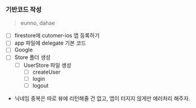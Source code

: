 ### 기반코드 작성

> eunno, dahae

- [ ]  firestore에 cutomer-ios 앱 등록하기
- [ ]  app 파일에 delegate 기본 코드
- [ ]  Google
- [ ]  Store 폴더 생성
    - [ ]  UserStore 파일 생성
        - [ ]  createUser
        - [ ]  login
        - [ ]  logout
- 닉네임 중복은 따로 뷰에 리턴해줄 건 없고, 앱이 터지지 않게만 에러처리 해주자.
